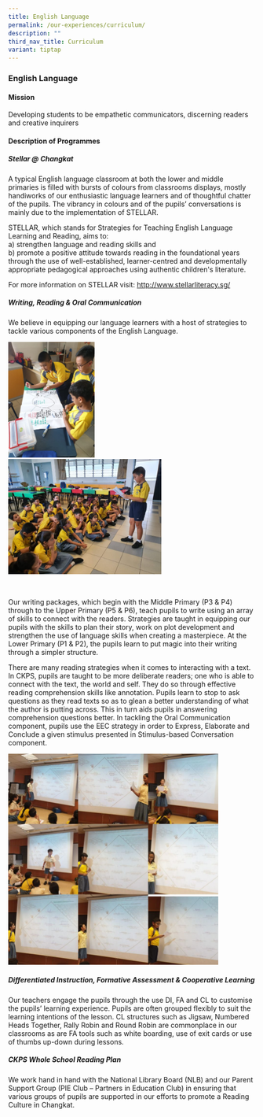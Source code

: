 ```yaml
---
title: English Language
permalink: /our-experiences/curriculum/
description: ""
third_nav_title: Curriculum
variant: tiptap
---
```

<h3><strong>English Language</strong></h3>
<h4><strong>Mission</strong></h4>
<p>Developing students to be empathetic communicators, discerning readers
and creative inquirers</p>
<h4><strong>Description of Programmes</strong></h4>
<h5><strong>Stellar @ Changkat</strong></h5>
<p>A typical English language classroom at both the lower and middle primaries
is filled with bursts of colours from classrooms displays, mostly handiworks
of our enthusiastic language learners and of thoughtful chatter of the
pupils. The vibrancy in colours and of the pupils’ conversations is mainly
due to the implementation of STELLAR.</p>
<p>STELLAR, which stands for Strategies for Teaching English Language Learning
and Reading, aims to:
<br>a) strengthen language and reading skills and
<br>b) promote a positive attitude towards reading in the foundational years
through the use of well-established, learner-centred and developmentally
appropriate pedagogical approaches using authentic children's literature.</p>
<p>For more information on STELLAR visit:&nbsp;<a href="http://www.stellarliteracy.sg/" rel="noopener noreferrer nofollow" target="_blank">http://www.stellarliteracy.sg/</a>
</p>
<h5><strong>Writing, Reading &amp; Oral Communication</strong></h5>
<p>We believe in equipping our language learners with a host of strategies
to tackle various components of the English Language.</p>
<div class="isomer-image-wrapper">
<img style="width:35%" height="auto" width="100%" src="/images/OurExperiences/Curriculum/Eng/eng1a.jpg">
</div>
<div class="isomer-image-wrapper">
<img style="width:62%" height="auto" width="100%" src="/images/OurExperiences/Curriculum/Eng/eng2.jpg">
</div>
<p>
<br>
</p>
<p>Our writing packages, which begin with the Middle Primary (P3 &amp; P4)
through to the Upper Primary (P5 &amp; P6), teach pupils to write using
an array of skills to connect with the readers. Strategies are taught in
equipping our pupils with the skills to plan&nbsp;their story, work on
plot development and strengthen the use of language skills when creating
a masterpiece. At the Lower Primary (P1 &amp; P2), the pupils learn to
put magic into their writing through a simpler structure.&nbsp; &nbsp;</p>
<p>There are many reading strategies when it comes to interacting with a
text. In CKPS, pupils are taught to be more deliberate readers; one who
is able to connect with the text, the world and self. They do so through
effective reading comprehension skills like annotation. Pupils learn to
stop to ask questions as they read texts so as to glean a better understanding
of what the author is putting across. This in turn aids pupils in answering
comprehension questions better. In tackling the Oral Communication component,
pupils use the EEC strategy in order to Express, Elaborate and Conclude
a given stimulus presented in Stimulus-based Conversation component.</p>
<div class="isomer-image-wrapper">
<img style="width:85%" height="auto" width="100%" src="/images/OurExperiences/Curriculum/Eng/eng3.jpg">
</div>
<h5><strong>Differentiated Instruction, Formative Assessment &amp; Cooperative Learning</strong></h5>
<p>Our teachers engage the pupils through the use DI, FA and CL to customise
the pupils’ learning experience. Pupils are often grouped flexibly to suit
the learning intentions of the lesson. CL structures such as Jigsaw, Numbered
Heads Together, Rally Robin and Round Robin are commonplace in our classrooms
as are FA tools such as white boarding, use of exit cards or use of thumbs
up-down during lessons.</p>
<h5><strong>CKPS Whole School Reading Plan</strong></h5>
<p>We work hand in hand with the National Library Board (NLB) and our Parent
Support Group (PIE Club – Partners in Education Club) in ensuring that
various groups of pupils are supported in our efforts to promote a Reading
Culture in Changkat.</p>